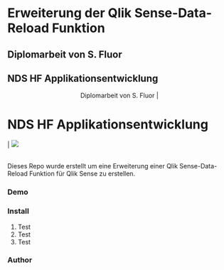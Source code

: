 # Erweiterung der Qlik Sense-Data-Reload Funktion

## Diplomarbeit von S. Fluor
## NDS HF Applikationsentwicklung

<p align="center">
  <h1="##">Diplomarbeit von S. Fluor</h1> |
  <h1 href="##">NDS HF Applikationsentwicklung</h1> |
  <img src="https://www.ibw.ch/themes/custom/ibw/logo.png">
  <br><br>
</p>
Dieses Repo wurde erstellt um eine Erweiterung einer Qlik Sense-Data-Reload Funktion für Qlik Sense zu erstellen.

### Demo

### Install
1. Test
2. Test
3. Test

### Author
